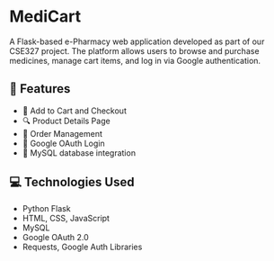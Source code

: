 # MediCart

A Flask-based e-Pharmacy web application developed as part of our CSE327 project. The platform allows users to browse and purchase medicines, manage cart items, and log in via Google authentication.

## 🚀 Features

- 🛒 Add to Cart and Checkout
- 🔍 Product Details Page
- 🧾 Order Management
- 🔐 Google OAuth Login
- 💽 MySQL database integration

## 💻 Technologies Used

- Python Flask
- HTML, CSS, JavaScript
- MySQL
- Google OAuth 2.0
- Requests, Google Auth Libraries

